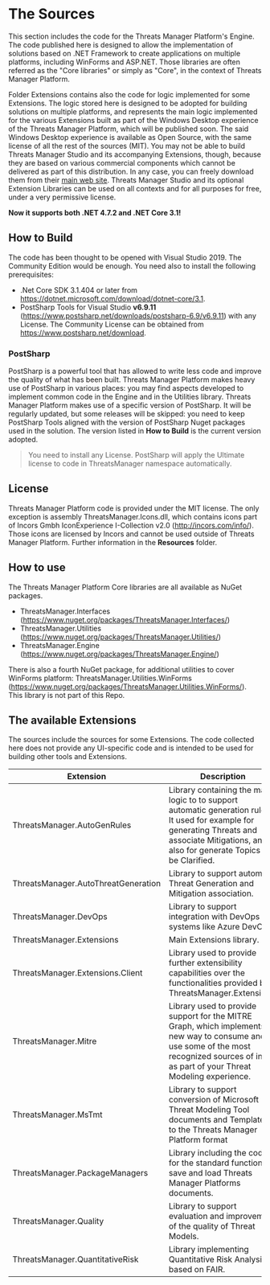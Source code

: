 # The Sources

This section includes the code for the Threats Manager Platform's Engine. The code published here is designed to allow the implementation of solutions based on .NET Framework to create applications on multiple platforms, including WinForms and ASP.NET.
Those libraries are often referred as the "Core libraries" or simply as "Core", in the context of Threats Manager Platform.

Folder Extensions contains also the code for logic implemented for some Extensions. The logic stored here is designed to be adopted for building solutions on multiple platforms, and represents the main logic implemented for the various Extensions built as part of the Windows Desktop experience of the Threats Manager Platform, which will be published soon.
The said Windows Desktop experience is available as Open Source, with the same license of all the rest of the sources (MIT). You may not be able to build Threats Manager Studio and its accompanying Extensions, though, because they are based on various commercial components which cannot be delivered as part of this distribution. In any case, you can freely download them from their [main web site](https://threatsmanager.com). Threats Manager Studio and its optional Extension Libraries can be used on all contexts and for all purposes for free, under a very permissive license. 

**Now it supports both .NET 4.7.2 and .NET Core 3.1!**

## How to Build

The code has been thought to be opened with Visual Studio 2019. The Community Edition would be enough.
You need also to install the following prerequisites:

- .Net Core SDK 3.1.404 or later from <https://dotnet.microsoft.com/download/dotnet-core/3.1>.
- PostSharp Tools for Visual Studio **v6.9.11** (<https://www.postsharp.net/downloads/postsharp-6.9/v6.9.11>) with any License. The Community License can be obtained from <https://www.postsharp.net/download>.

### PostSharp

PostSharp is a powerful tool that has allowed to write less code and improve the quality of what has been built. Threats Manager Platform makes heavy use of PostSharp in various places: you may find aspects developed to implement common code in the Engine and in the Utilities library.
Threats Manager Platform makes use of a specific version of PostSharp. It will be regularly updated, but some releases will be skipped: you need to keep PostSharp Tools aligned with the version of PostSharp Nuget packages used in the solution. The version listed in **How to Build** is the current version adopted.
> You need to install any License. PostSharp will apply the Ultimate license to code in ThreatsManager namespace automatically.

## License

Threats Manager Platform code is provided under the MIT license.
The only exception is assembly ThreatsManager.Icons.dll, which contains icons part of Incors Gmbh IconExperience I-Collection v2.0 (<http://incors.com/info/>). Those icons are licensed by Incors and cannot be used outside of Threats Manager Platform. Further information in the **Resources** folder.

## How to use

The Threats Manager Platform Core libraries are all available as NuGet packages.

- ThreatsManager.Interfaces (<https://www.nuget.org/packages/ThreatsManager.Interfaces/>)
- ThreatsManager.Utilities (<https://www.nuget.org/packages/ThreatsManager.Utilities/>)
- ThreatsManager.Engine (<https://www.nuget.org/packages/ThreatsManager.Engine/>)

There is also a fourth NuGet package, for additional utilities to cover WinForms platform: ThreatsManager.Utilities.WinForms (<https://www.nuget.org/packages/ThreatsManager.Utilities.WinForms/>). This library is not part of this Repo.

## The available Extensions

The sources include the sources for some Extensions. The code collected here does not provide any UI-specific code and is intended to be used for building other tools and Extensions.

|Extension                          |Description   |
|-----------------------------------|--------------|
|ThreatsManager.AutoGenRules|Library containing the main logic to to support automatic generation rules. It used for example for generating Threats and associate Mitigations, and also for generate Topics to be Clarified.|
|ThreatsManager.AutoThreatGeneration|Library to support automatic Threat Generation and Mitigation association.|
|ThreatsManager.DevOps              |Library to support integration with DevOps systems like Azure DevOps.     |
|ThreatsManager.Extensions          |Main Extensions library.                                                  |
|ThreatsManager.Extensions.Client   |Library used to provide further extensibility capabilities over the functionalities provided by ThreatsManager.Extensions.|
|ThreatsManager.Mitre               |Library used to provide support for the MITRE Graph, which implements a new way to consume and use some of the most recognized sources of info as part of your Threat Modeling experience.| 
|ThreatsManager.MsTmt               |Library to support conversion of Microsoft Threat Modeling Tool documents and Templates to the Threats Manager Platform format|
|ThreatsManager.PackageManagers     |Library including the code for the standard functions to save and load Threats Manager Platforms documents.|
|ThreatsManager.Quality             |Library to support evaluation and improvement of the quality of Threat Models.|
|ThreatsManager.QuantitativeRisk    |Library implementing Quantitative Risk Analysis based on FAIR.|

